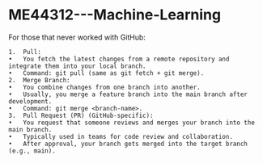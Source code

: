 # ME44312---Machine-Learning

For those that never worked with GitHub:

	1.	Pull:
	•	You fetch the latest changes from a remote repository and integrate them into your local branch.
	•	Command: git pull (same as git fetch + git merge).
	2.	Merge Branch:
	•	You combine changes from one branch into another.
	•	Usually, you merge a feature branch into the main branch after development.
	•	Command: git merge <branch-name>.
	3.	Pull Request (PR) (GitHub-specific):
	•	You request that someone reviews and merges your branch into the main branch.
	•	Typically used in teams for code review and collaboration.
	•	After approval, your branch gets merged into the target branch (e.g., main).
